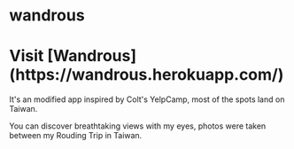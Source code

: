 # wandrous
<h1>Visit [Wandrous](https://wandrous.herokuapp.com/)</h1>
<p>It's an modified app inspired by Colt's YelpCamp, most of the spots land on Taiwan.</p>
<p>You can discover breathtaking views with my eyes, photos were taken between my Rouding Trip in Taiwan.</p>

